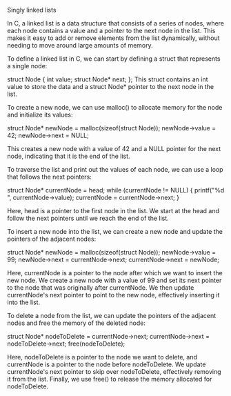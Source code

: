 Singly linked lists

In C, a linked list is a data structure that consists of a series of nodes, where each node contains a value and a pointer to the next node in the list. This makes it easy to add or remove elements from the list dynamically, without needing to move around large amounts of memory.

To define a linked list in C, we can start by defining a struct that represents a single node:

struct Node {
    int value;
    struct Node* next;
};
This struct contains an int value to store the data and a struct Node* pointer to the next node in the list.

To create a new node, we can use malloc() to allocate memory for the node and initialize its values:

struct Node* newNode = malloc(sizeof(struct Node));
newNode->value = 42;
newNode->next = NULL;

This creates a new node with a value of 42 and a NULL pointer for the next node, indicating that it is the end of the list.

To traverse the list and print out the values of each node, we can use a loop that follows the next pointers:

struct Node* currentNode = head;
while (currentNode != NULL) {
    printf("%d ", currentNode->value);
    currentNode = currentNode->next;
}

Here, head is a pointer to the first node in the list. We start at the head and follow the next pointers until we reach the end of the list.

To insert a new node into the list, we can create a new node and update the pointers of the adjacent nodes:

struct Node* newNode = malloc(sizeof(struct Node));
newNode->value = 99;
newNode->next = currentNode->next;
currentNode->next = newNode;

Here, currentNode is a pointer to the node after which we want to insert the new node. We create a new node with a value of 99 and set its next pointer to the node that was originally after currentNode. We then update currentNode's next pointer to point to the new node, effectively inserting it into the list.

To delete a node from the list, we can update the pointers of the adjacent nodes and free the memory of the deleted node:

struct Node* nodeToDelete = currentNode->next;
currentNode->next = nodeToDelete->next;
free(nodeToDelete);


Here, nodeToDelete is a pointer to the node we want to delete, and currentNode is a pointer to the node before nodeToDelete. We update currentNode's next pointer to skip over nodeToDelete, effectively removing it from the list. Finally, we use free() to release the memory allocated for nodeToDelete.

